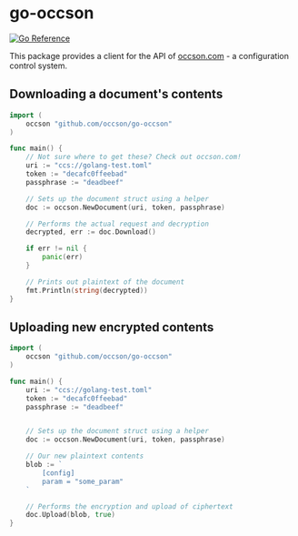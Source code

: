 # go-occson

[![Go Reference](https://pkg.go.dev/badge/github.com/occson/go-occson.svg)](https://pkg.go.dev/github.com/occson/go-occson)

This package provides a client for the API of [occson.com](https://occson.com) - a configuration control system.

## Downloading a document's contents

```go
import (
	occson "github.com/occson/go-occson"
)

func main() {
	// Not sure where to get these? Check out occson.com!
	uri := "ccs://golang-test.toml"
	token := "decafc0ffeebad"
	passphrase := "deadbeef"

	// Sets up the document struct using a helper
	doc := occson.NewDocument(uri, token, passphrase)

	// Performs the actual request and decryption
	decrypted, err := doc.Download()

	if err != nil {
		panic(err)
	}

	// Prints out plaintext of the document
	fmt.Println(string(decrypted))
}
```

## Uploading new encrypted contents

```go
import (
	occson "github.com/occson/go-occson"
)

func main() {
	uri := "ccs://golang-test.toml"
	token := "decafc0ffeebad"
	passphrase := "deadbeef"


	// Sets up the document struct using a helper
	doc := occson.NewDocument(uri, token, passphrase)

	// Our new plaintext contents
	blob := `
		[config]
		param = "some_param"
	`

	// Performs the encryption and upload of ciphertext
	doc.Upload(blob, true)
}

```
